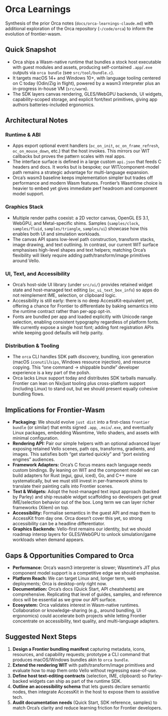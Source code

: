 # Orca Learnings

Synthesis of the prior Orca notes (`docs/orca-learnings-claude.md`) with additional exploration of the Orca repository (`~/code/orca`) to inform the evolution of frontier-wasm.

## Quick Snapshot
- Orca ships a Wasm-native runtime that bundles a stock host executable with guest modules and assets, producing self-contained `.app`/`.exe` outputs via `orca bundle` (see `src/tool/bundle.c`).
- It targets macOS 14+ and Windows 10+, with language tooling centered on C today (Odin/Zig in flight), powered by a wasm3 interpreter plus an in-progress in-house VM (`src/warm`).
- The SDK layers canvas rendering, GLES/WebGPU backends, UI widgets, capability-scoped storage, and explicit font/text primitives, giving app authors batteries-included ergonomics.

## Architectural Notes
### Runtime & ABI
- Apps export optional event handlers (`oc_on_init`, `oc_on_frame_refresh`, `oc_on_mouse_down`, etc.) that the host invokes. This mirrors our WIT callbacks but proves the pattern scales with real apps.
- The interface surface is defined in a large custom `api.json` that feeds C headers and docs. It works but is bespoke; our WIT/component-model path remains a strategic advantage for multi-language expansion.
- Orca’s wasm3 baseline keeps implementation simpler but trades off performance and modern Wasm features. Frontier’s Wasmtime choice is heavier to embed yet gives immediate perf headroom and component model support.

### Graphics Stack
- Multiple render paths coexist: a 2D vector canvas, OpenGL ES 3.1, WebGPU, and Metal-specific shims. Samples (`samples/clock`, `samples/fluid`, `samples/triangle`, `samples/ui`) showcase how this enables both UI and simulation workloads.
- The canvas API spans low-level path construction, transform stacks, image drawing, and text outlining. In contrast, our current WIT surface emphasises high-level shapes and text helpers; matching Orca’s flexibility will likely require adding path/transform/image primitives around Vello.

### UI, Text, and Accessibility
- Orca’s host-side UI library (under `src/ui/`) provides retained widget state and host-managed text editing (`oc_ui_text_box_info`) so apps do not reimplement IME, selection, or clipboard logic.
- Accessibility is still early: there is no deep AccessKit-equivalent yet, offering a chance for Frontier to differentiate by baking semantics into the runtime contract rather than per-app opt-in.
- Fonts are bundled per app and loaded explicitly with Unicode range selection, enabling consistent typography regardless of platform fonts. We currently expose a single host font; adding font registration APIs while keeping good defaults will help parity.

### Distribution & Tooling
- The `orca` CLI handles SDK path discovery, bundling, icon generation (macOS `iconutil`/`sips`, Windows resource injection), and resource copying. This “one command → shippable bundle” developer experience is a key part of the polish.
- Orca lacks Linux support today and distributes SDK tarballs manually. Frontier can lean on Nix/just tooling plus cross-platform support (including Linux) to stand out, but we should present equally cohesive bundling flows.

## Implications for Frontier-Wasm
- **Packaging:** We should evolve `just dist` into a first-class `frontier bundle` (or similar) that emits signed `.app`, `.msix`/`.exe`, and eventually Linux packages, embedding Wasmtime, Vello shaders, and assets with minimal configuration.
- **Rendering API:** Pair our simple helpers with an optional advanced layer exposing retained Vello scenes, path ops, transforms, gradients, and images. This satisfies both “get started quickly” and “port existing engines” audiences.
- **Framework Adapters:** Orca’s C focus means each language needs custom bindings. By leaning on WIT and the component model we can build adapters for Rust (egui, gpui, iced), Go, and C++ more systematically, but we must still invest in per-framework shims to translate their painting calls into Frontier scenes.
- **Text & Widgets:** Adopt the host-managed text input approach (backed by Parley) and ship reusable widget scaffolding so developers get great IME/selection behavior out of the box. Long term we can layer richer frameworks (Xilem) on top.
- **Accessibility:** Formalise semantics in the guest API and map them to AccessKit from day one. Orca doesn’t cover this yet, so strong accessibility can be a headline differentiator.
- **Graphics Backends:** Vello-first remains our identity, but we should roadmap interop layers for GLES/WebGPU to unlock simulation/game workloads when demand appears.

## Gaps & Opportunities Compared to Orca
- **Performance:** Orca’s wasm3 interpreter is slower; Wasmtime’s JIT plus component model support is a competitive edge we should emphasise.
- **Platform Reach:** We can target Linux and, longer term, web deployments; Orca is desktop-only right now.
- **Documentation:** Orca’s docs (Quick Start, API cheatsheets) are comprehensive. Replicating that level of guides, samples, and reference docs will be essential as we grow our API surface.
- **Ecosystem:** Orca validates interest in Wasm-native runtimes. Collaboration or knowledge-sharing (e.g., around bundling, UI ergonomics) could accelerate both projects while letting Frontier concentrate on accessibility, text quality, and multi-language adapters.

## Suggested Next Steps
1. **Design a Frontier bundling manifest** capturing metadata, icons, resources, and capability requests; prototype a CLI command that produces macOS/Windows bundles akin to `orca bundle`.
2. **Extend the rendering WIT** with path/transform/image primitives and evaluate how to map them onto Vello without regressing ease-of-use.
3. **Define host text-editing contracts** (selection, IME, clipboard) so Parley-backed widgets can ship as part of the runtime SDK.
4. **Outline an accessibility schema** that lets guests declare semantic nodes, then integrate AccessKit in the host to expose them to assistive tech.
5. **Audit documentation needs** (Quick Start, SDK reference, samples) to match Orca’s clarity and reduce learning friction for Frontier developers.
